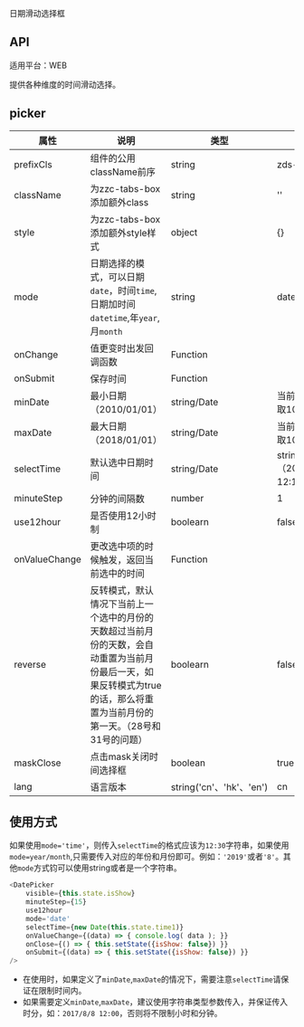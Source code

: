 日期滑动选择框

## API

适用平台：WEB

提供各种维度的时间滑动选择。


## picker

| 属性          | 说明                                                                                                                                                                       | 类型                     | 默认值                     |
| ------------- | -------------------------------------------------------------------------------------------------------------------------------------------------------------------------- | ------------------------ | -------------------------- |
| prefixCls     | 组件的公用className前序                                                                                                                                                    | string                   | zds-picker                 |
| className     | 为zzc-tabs-box添加额外class                                                                                                                                                | string                   | ''                         |
| style         | 为zzc-tabs-box添加额外style样式                                                                                                                                            | object                   | {}                         |
| mode          | 日期选择的模式，可以日期`date`，时间`time`,日期加时间`datetime`,年`year`,月`month`                                                                                         | string                   | date                       |
| onChange      | 值更变时出发回调函数                                                                                                                                                       | Function                 |                            |
| onSubmit      | 保存时间                                                                                                                                                                   | Function                 |                            |
| minDate       | 最小日期（2010/01/01）                                                                                                                                                     | string/Date              | 当前年份向前取10年         |
| maxDate       | 最大日期（2018/01/01）                                                                                                                                                     | string/Date              | 当前年份向后取10年         |
| selectTime    | 默认选中日期时间                                                                                                                                                           | string/Date              | string（2018/01/01 12:10） |  |
| minuteStep    | 分钟的间隔数                                                                                                                                                               | number                   | 1                          |
| use12hour     | 是否使用12小时制                                                                                                                                                           | boolearn                 | false                      |
| onValueChange | 更改选中项的时候触发，返回当前选中的时间                                                                                                                                   | Function                 |                            |
| reverse       | 反转模式，默认情况下当前上一个选中的月份的天数超过当前月份的天数，会自动重置为当前月份最后一天，如果反转模式为true的话，那么将重置为当前月份的第一天。（28号和31号的问题） | boolearn                 | false                      |
| maskClose     | 点击mask关闭时间选择框                                                                                                                                                     | boolean                  | true                       |
| lang          | 语言版本                                                                                                                                                                   | string('cn'、'hk'、'en') | cn                         |

## 使用方式

如果使用`mode='time'`，则传入`selectTime`的格式应该为`12:30`字符串，如果使用`mode=year/month`,只需要传入对应的年份和月份即可。例如：`'2019'`或者`'8'`。其他`mode`方式钧可以使用string或者是一个字符串。

```JavaScript
<DatePicker
    visible={this.state.isShow}
    minuteStep={15}
    use12hour
    mode='date'
    selectTime={new Date(this.state.time1)}
    onValueChange={(data) => { console.log( data ); }}
    onClose={() => { this.setState({isShow: false}) }}
    onSubmit={(data) => { this.setState({isShow: false}) }}
/>
```

* 在使用时，如果定义了`minDate`,`maxDate`的情况下，需要注意`selectTime`请保证在限制时间内。
* 如果需要定义`minDate`,`maxDate`，建议使用字符串类型参数传入，并保证传入时分，如：`2017/8/8 12:00`，否则将不限制小时和分钟。